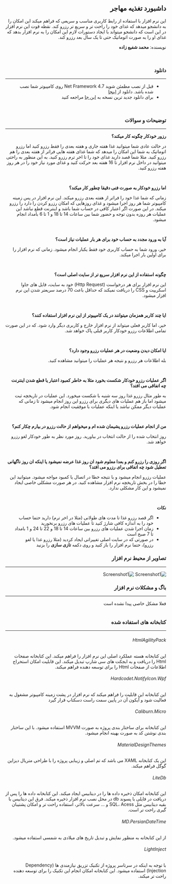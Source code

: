 <div dir="rtl">
<h2>داشبورد تغذیه مهاجر</h2>

<span>این نرم افزار با استفاده از رابط کاربری مناسب و سریعی که فراهم میکند این امکان را به دانشجو میدهد که غذای خود را راحت تر و سریع تر رزرو کند. نقطه قوت این نرم افزار در این است که دانشجو میتواند با ایجاد دستورات لازم این امکان را به نرم افزار بدهد که غذای او را به صورت اتوماتیک حتی تا یک سال بعد رزرو کند.</span>

<span>نویسنده: <b>محمد شفیع زاده</b></span>

<br/>

<h3>دانلود</h4>
<hr />

<ul>
  <li> قبل از نصب مطمئن شوید Net Framework 4.7 روی کامپیوتر شما نصب شده باشد. دانلود از <a href='https://www.microsoft.com/en-us/download/details.aspx?id=55167'>اینجا</a></li>
  <li> برای دانلود جدید ترین نسخه به <a href='https://github.com/Arishk/Mohajer-Dashboard/releases/latest'>این جا</a> مراجعه کنید  </li>
</ul>

<br/>

<h3>توضیحات و سوالات</h4>
<hr />

<b><span>رزور خودکار چگونه کار میکند؟</span></b>
<p>در حالت عادی شما میتوانید غذا هفته جاری و هفته بعدی را فقط رزرو کنید اما رزرو اتوماتیک به شما این امکان را میدهد که شما غذای هفته هایی فراتر از هفته بعدی را هم رزرو کنید. مثلا شما قصد دارید غذای خود را تا اخر ترم رزرو کنید. به این منظور به راحتی میتوانید در داخل نرم افزار تا 16 هفته بعد حرکت کنید و غذای مورد نیاز خود را در هر روز هفته رزرو کنید.</p>

<br/>

<b><span>اما رزرو خودکار به صورت فنی دقیقا چطور کار میکند؟</span></b>
<p>زمانی که شما غذا خود را فراتر از هفته بعدی رزرو میکند. این نرم افزار در پس زمینه کامپیوتر شما هر روز اجرا میشود و غذای روزهایی که امکان رزرو کردن را دارد را رزرو میکند. در این صورت اگر اعتبار کافی در حساب شما باشد و اینترنت قطع نباشد این عملیات هر روزه بدون توجه و حضور شما بین ساعات 14 تا 18 و 1 تا 6 بامداد انجام میشود.</p>

<br/>

<b><span>آیا به ورود مجدد به حساب خود برای هر بار عملیات نیاز است؟</span></b>
<p>خیر، ورود شما به حساب کاربری خود فقط یکبار انجام میشود. زمانی که نرم افزار را برای اولین بار اجرا میکند.</p>

<br/>

<b><span>چگونه استفاده از این نرم افزار سریع تر از سایت اصلی است؟</span></b>
<p>این نرم افزار برای هر درخواست (Http Request) خود به سایت،  فایل های جاوا اسکریپت و CSS را دریافت نمیکند که حداقل باعث 70 درصد سریعتر شدن این نرم افزار میشود.</p>

<br/>

<b><span>ایا چند کاربر همزمان میتوانند در یک کامپیوتر از این نرم افزار استفاده کنند؟</span></b>
<p>خیر، اما کاربر فعلی میتواند از نرم افزار خارج و کاربری دیگر وارد شود. که در این صورت تمامی اطلاعات رزرو خودکار کاربر قبلی پاک خواهد شد.</p>

<br/>

<b><span>ایا امکان دیدن وضعیت در هر عملیات رزرو وجود دارد؟</span></b>
<p>بله اطلاعات هر رزرو و نتیجه هر عملیات را میتوانید مشاهده کنید.</p>

<br/>

<b><span>اگر عملیات رزرو خودکار شکست بخورد مثلا به خاطر کمبود اعتبار یا قطع شدن اینترنت چه اتفاقی می افتد؟</span></b>
<p>به طور مثال رزرو غذا روز سه شنبه با شکست میخورد. این عملیات در تاریخچه ثبت میشود اما باز هم عملیات های دیگری برای رزرو این روز انجام میشود تا زمانی که عملیات دیگر ممکن نباشد یا اینکه عملیات با موفقیت انجام شود.</p>

<br/>

<b><span>من از انجام عملیات رزرو پشیمان شده ام و میخواهم از حالت رزرو در بیارم چکار کنم؟</span></b>
<p>روز انتخاب شده را از حالت انتخاب در بیاورید. روز مورد نظر به طور خودکار لغو رزرو خواهد شد.</p>

<br/>

<b><span>اگر روزی را رزرو کنم و بعدا معلوم شود ان روز غذا عرضه نمیشود یا اینکه ان روز ناگهانی تعطیل شود چه اتفاقی برای رزرو می افتد؟</span></b>
<p>عملیات رزرو انجام میشود و با نتیجه خطا در اتصال یا کمبود مواجه میشود. میتوانید این خطا را در بخش تاریخچه نرم افزار مشاهده کنید. در هر صورت مشکلی خاصی ایجاد نمیشود و این کار مشکلی ندارد.</p>

<br/>

<b>نکات</b>

<ul>
  <li>اگر قصد رزرو غذا تا مدت های طولانی (مثلا در اخر ترم) دارید حتما حساب خود را به اندازه کافی شارژ کنید تا عملیات های رزرو برنخورید</li>
  <li>زمان اجرا شدن عملیات های رزرو بین ساعات 14 تا 18 و 22 تا 24 و 1 بامداد تا 7 صبح است</li>
  <li> در صورتی که در سایت اصلی تغییراتی ایجاد کردید (مثلا رزرو غذا یا لغو رزرو)، حتما نرم افزار را باز کنید و روی دکمه <b>تازی سازی</b> را بزنید
</ul>

<h3>تصاویر از محیط نرم افزار</h4>
<hr />

![Screenshot1](https://github.com/Arishk/Mohajer-Dashboard/blob/master/Screenshots/Capture.PNG)
![Screenshot1](https://github.com/Arishk/Mohajer-Dashboard/blob/master/Screenshots/Capture2.PNG)

<h3>باگ و مشکلات نرم افزار</h4>
<hr />
<span>فعلا مشکل خاصی پیدا نشده است
</span>


<br/>
<br/>

<h3>کتابخانه های استفاده شده</h4>
<hr />

<h6>HtmlAgilityPack</h6>
<span>این کتابخانه هسته عملکرد اصلی این نرم افزار را فراهم میکند. این کتابخانه صفحات Html را دریافت و به ابجکت های سی شارپ تبدیل میکند. این قابلیت امکان استخراج اطلاعات از صفحات Html را برای توسعه دهنده فراهم میکند.</span>

<h6>Hardcodet.NotifyIcon.Wpf</h6>
<span>
این کتابخانه این قابلیت را فراهم میکند که نرم افزار در پشت زمینه کامپیوتر مشغول به فعالیت شود و آیکون آن در پایین سمت راست دسکتاپ قرار گیرد
</span>

<h6>Caliburn.Micro</h6>
<span>
این کتابخانه برای ساختار بندی پروژه به صورت MVVM استفاده میشود. با این ساختار بندی نوشتن کد به صورت بهینه انجام میشود.
</span>

<h6>MaterialDesignThemes</h6>
<span>
این یک کتابخانه XAML می باشد که تم اصلی و زیبایی پروژه را با طراحی متریال دیزاین گوگل فراهم میکند.
</span>

<h6>LiteDb</h6>
<span>
این کتابخانه امکان ذخیره داده ها را در دیتابیس ایجاد میکند. این کتابخانه داده ها را پس از دریافت در فایلی با پسوند db در محل نصب نرم افزار ذخیره میکند. فرق این دیتابیس با بقیه دیتابیس مثل SQL، Acess و ... سرعت بالاتر، استفاده راحت تر و امکان پشتیبان گیری راحت تر است.
</span>

<h6>MD.PersianDateTime</h6>
<span>
از این کتابخانه به منظور نمایش و تبدیل تاریخ های میلادی به شمسی استفاده میشود.
</span>

<h6>LightInject</h6>
<span>
با توجه به اینکه در سرتاسر پروژه از تکنیک تزریق نیازمندی ها (Dependency Injection) استفاده میشود. این کتابخانه امکان انجام این تکنیک را برای توسعه دهنده راحت تر میکند.
</span>

</div>
